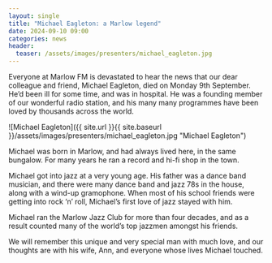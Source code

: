 ```yaml
---
layout: single
title: "Michael Eagleton: a Marlow legend"
date: 2024-09-10 09:00
categories: news
header:
  teaser: /assets/images/presenters/michael_eagleton.jpg
---
```


Everyone at Marlow FM is devastated to hear the news that our dear colleague and friend, Michael Eagleton, died on Monday 9th September. He’d been ill for some time, and was in hospital. He was a founding member of our wonderful radio station, and his many many programmes have been loved by thousands across the world.

![Michael Eagleton]({{ site.url }}{{ site.baseurl }}/assets/images/presenters/michael_eagleton.jpg "Michael Eagleton")

Michael was born in Marlow, and had always lived here, in the same bungalow. For many years he ran a record and hi-fi shop in the town.

Michael got into jazz at a very young age. His father was a dance band musician, and there were many dance band and jazz 78s in the house, along with a wind-up gramophone. When most of his school friends were getting into rock ‘n’ roll, Michael’s first love of jazz stayed with him.

Michael ran the Marlow Jazz Club for more than four decades, and as a result counted many of the world’s top jazzmen amongst his friends.

We will remember this unique and very special man with much love, and our thoughts are with his wife, Ann, and everyone whose lives Michael touched.

